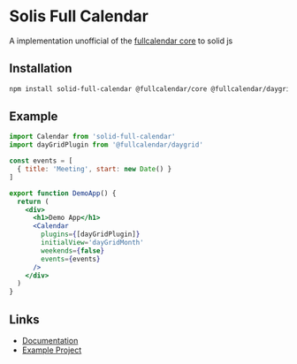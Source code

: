 # Solis Full Calendar
A implementation unofficial of the [fullcalendar core](https://github.com/fullcalendar/fullcalendar) to solid js

## Installation
```sh
npm install solid-full-calendar @fullcalendar/core @fullcalendar/daygrid
```

## Example
```jsx
import Calendar from 'solid-full-calendar'
import dayGridPlugin from '@fullcalendar/daygrid'

const events = [
  { title: 'Meeting', start: new Date() }
]

export function DemoApp() {
  return (
    <div>
      <h1>Demo App</h1>
      <Calendar
        plugins={[dayGridPlugin]}
        initialView='dayGridMonth'
        weekends={false}
        events={events}
      />
    </div>
  )
}
```

## Links

- [Documentation](https://fullcalendar.io/docs)
- [Example Project](https://github.com/lucasnetwork/solid-full-calendar/tree/main/example)